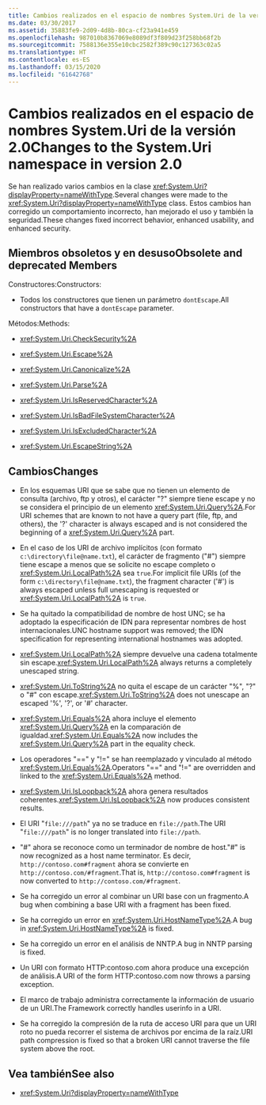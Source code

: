 ```yaml
---
title: Cambios realizados en el espacio de nombres System.Uri de la versión 2.0
ms.date: 03/30/2017
ms.assetid: 35883fe9-2d09-4d8b-80ca-cf23a941e459
ms.openlocfilehash: 987010b8367069e8089df3f809d23f258bb68f2b
ms.sourcegitcommit: 7588136e355e10cbc2582f389c90c127363c02a5
ms.translationtype: HT
ms.contentlocale: es-ES
ms.lasthandoff: 03/15/2020
ms.locfileid: "61642768"
---
```

# <a name="changes-to-the-systemuri-namespace-in-version-20"></a><span data-ttu-id="a6a48-102">Cambios realizados en el espacio de nombres System.Uri de la versión 2.0</span><span class="sxs-lookup"><span data-stu-id="a6a48-102">Changes to the System.Uri namespace in version 2.0</span></span>

<span data-ttu-id="a6a48-103">Se han realizado varios cambios en la clase <xref:System.Uri?displayProperty=nameWithType>.</span><span class="sxs-lookup"><span data-stu-id="a6a48-103">Several changes were made to the <xref:System.Uri?displayProperty=nameWithType> class.</span></span> <span data-ttu-id="a6a48-104">Estos cambios han corregido un comportamiento incorrecto, han mejorado el uso y también la seguridad.</span><span class="sxs-lookup"><span data-stu-id="a6a48-104">These changes fixed incorrect behavior, enhanced usability, and enhanced security.</span></span>

## <a name="obsolete-and-deprecated-members"></a><span data-ttu-id="a6a48-105">Miembros obsoletos y en desuso</span><span class="sxs-lookup"><span data-stu-id="a6a48-105">Obsolete and deprecated Members</span></span>

 <span data-ttu-id="a6a48-106">Constructores:</span><span class="sxs-lookup"><span data-stu-id="a6a48-106">Constructors:</span></span>

- <span data-ttu-id="a6a48-107">Todos los constructores que tienen un parámetro `dontEscape`.</span><span class="sxs-lookup"><span data-stu-id="a6a48-107">All constructors that have a `dontEscape` parameter.</span></span>

 <span data-ttu-id="a6a48-108">Métodos:</span><span class="sxs-lookup"><span data-stu-id="a6a48-108">Methods:</span></span>

- <xref:System.Uri.CheckSecurity%2A>

- <xref:System.Uri.Escape%2A>

- <xref:System.Uri.Canonicalize%2A>

- <xref:System.Uri.Parse%2A>

- <xref:System.Uri.IsReservedCharacter%2A>

- <xref:System.Uri.IsBadFileSystemCharacter%2A>

- <xref:System.Uri.IsExcludedCharacter%2A>

- <xref:System.Uri.EscapeString%2A>

## <a name="changes"></a><span data-ttu-id="a6a48-109">Cambios</span><span class="sxs-lookup"><span data-stu-id="a6a48-109">Changes</span></span>

- <span data-ttu-id="a6a48-110">En los esquemas URI que se sabe que no tienen un elemento de consulta (archivo, ftp y otros), el carácter "?" siempre tiene escape y no se considera el principio de un elemento <xref:System.Uri.Query%2A>.</span><span class="sxs-lookup"><span data-stu-id="a6a48-110">For URI schemes that are known to not have a query part (file, ftp, and others), the '?' character is always escaped and is not considered the beginning of a <xref:System.Uri.Query%2A> part.</span></span>

- <span data-ttu-id="a6a48-111">En el caso de los URI de archivo implícitos (con formato `c:\directory\file@name.txt`), el carácter de fragmento ("#") siempre tiene escape a menos que se solicite no escape completo o <xref:System.Uri.LocalPath%2A> sea `true`.</span><span class="sxs-lookup"><span data-stu-id="a6a48-111">For implicit file URIs (of the form `c:\directory\file@name.txt`), the fragment character ('#') is always escaped unless full unescaping is requested or <xref:System.Uri.LocalPath%2A> is `true`.</span></span>

- <span data-ttu-id="a6a48-112">Se ha quitado la compatibilidad de nombre de host UNC; se ha adoptado la especificación de IDN para representar nombres de host internacionales.</span><span class="sxs-lookup"><span data-stu-id="a6a48-112">UNC hostname support was removed; the IDN specification for representing international hostnames was adopted.</span></span>

- <span data-ttu-id="a6a48-113"><xref:System.Uri.LocalPath%2A> siempre devuelve una cadena totalmente sin escape.</span><span class="sxs-lookup"><span data-stu-id="a6a48-113"><xref:System.Uri.LocalPath%2A> always returns a completely unescaped string.</span></span>

- <span data-ttu-id="a6a48-114"><xref:System.Uri.ToString%2A> no quita el escape de un carácter "%", "?" o "#" con escape.</span><span class="sxs-lookup"><span data-stu-id="a6a48-114"><xref:System.Uri.ToString%2A> does not unescape an escaped '%', '?', or '#' character.</span></span>

- <span data-ttu-id="a6a48-115"><xref:System.Uri.Equals%2A> ahora incluye el elemento <xref:System.Uri.Query%2A> en la comparación de igualdad.</span><span class="sxs-lookup"><span data-stu-id="a6a48-115"><xref:System.Uri.Equals%2A> now includes the <xref:System.Uri.Query%2A> part in the equality check.</span></span>

- <span data-ttu-id="a6a48-116">Los operadores "==" y "!=" se han reemplazado y vinculado al método <xref:System.Uri.Equals%2A>.</span><span class="sxs-lookup"><span data-stu-id="a6a48-116">Operators "==" and "!=" are overridden and linked to the <xref:System.Uri.Equals%2A> method.</span></span>

- <span data-ttu-id="a6a48-117"><xref:System.Uri.IsLoopback%2A> ahora genera resultados coherentes.</span><span class="sxs-lookup"><span data-stu-id="a6a48-117"><xref:System.Uri.IsLoopback%2A> now produces consistent results.</span></span>

- <span data-ttu-id="a6a48-118">El URI "`file:///path`" ya no se traduce en `file://path`.</span><span class="sxs-lookup"><span data-stu-id="a6a48-118">The URI "`file:///path`" is no longer translated into `file://path`.</span></span>

- <span data-ttu-id="a6a48-119">"#" ahora se reconoce como un terminador de nombre de host.</span><span class="sxs-lookup"><span data-stu-id="a6a48-119">"#" is now recognized as a host name terminator.</span></span> <span data-ttu-id="a6a48-120">Es decir, `http://contoso.com#fragment` ahora se convierte en `http://contoso.com/#fragment`.</span><span class="sxs-lookup"><span data-stu-id="a6a48-120">That is, `http://contoso.com#fragment` is now converted to `http://contoso.com/#fragment`.</span></span>

- <span data-ttu-id="a6a48-121">Se ha corregido un error al combinar un URI base con un fragmento.</span><span class="sxs-lookup"><span data-stu-id="a6a48-121">A bug when combining a base URI with a fragment has been fixed.</span></span>

- <span data-ttu-id="a6a48-122">Se ha corregido un error en <xref:System.Uri.HostNameType%2A>.</span><span class="sxs-lookup"><span data-stu-id="a6a48-122">A bug in <xref:System.Uri.HostNameType%2A> is fixed.</span></span>

- <span data-ttu-id="a6a48-123">Se ha corregido un error en el análisis de NNTP.</span><span class="sxs-lookup"><span data-stu-id="a6a48-123">A bug in NNTP parsing is fixed.</span></span>

- <span data-ttu-id="a6a48-124">Un URI con formato HTTP:contoso.com ahora produce una excepción de análisis.</span><span class="sxs-lookup"><span data-stu-id="a6a48-124">A URI of the form HTTP:contoso.com now throws a parsing exception.</span></span>

- <span data-ttu-id="a6a48-125">El marco de trabajo administra correctamente la información de usuario de un URI.</span><span class="sxs-lookup"><span data-stu-id="a6a48-125">The Framework correctly handles userinfo in a URI.</span></span>

- <span data-ttu-id="a6a48-126">Se ha corregido la compresión de la ruta de acceso URI para que un URI roto no pueda recorrer el sistema de archivos por encima de la raíz.</span><span class="sxs-lookup"><span data-stu-id="a6a48-126">URI path compression is fixed so that a broken URI cannot traverse the file system above the root.</span></span>

## <a name="see-also"></a><span data-ttu-id="a6a48-127">Vea también</span><span class="sxs-lookup"><span data-stu-id="a6a48-127">See also</span></span>

- <xref:System.Uri?displayProperty=nameWithType>
